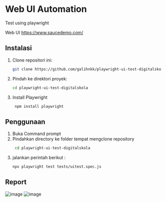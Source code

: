 # Web UI Automation
Test using playwright

Web UI https://www.saucedemo.com/

## Instalasi

1. Clone repositori ini:
    ```bash
    git clone https://github.com/galihnkk/playwright-ui-test-digitalskola.git
    ```
2. Pindah ke direktori proyek:
    ```bash
    cd playwright-ui-test-digitalskola
    ```
3. Install Playwright
   ```bash
    npm install playwright
    ```

## Penggunaan

1. Buka Command prompt
2. Pindahkan directory ke folder tempat mengclone repository
   ```bash
    cd playwright-ui-test-digitalskola
    ```
3. jalankan perintah berikut :
    ```bash
    npx playwright test tests/uitest.spec.js
    ```


## Report

![image](https://github.com/user-attachments/assets/b8da25a5-9fdb-4746-9d04-00937402f96b)
![image](https://github.com/user-attachments/assets/8cd24399-e311-4193-8c68-12bd847d43a6)
